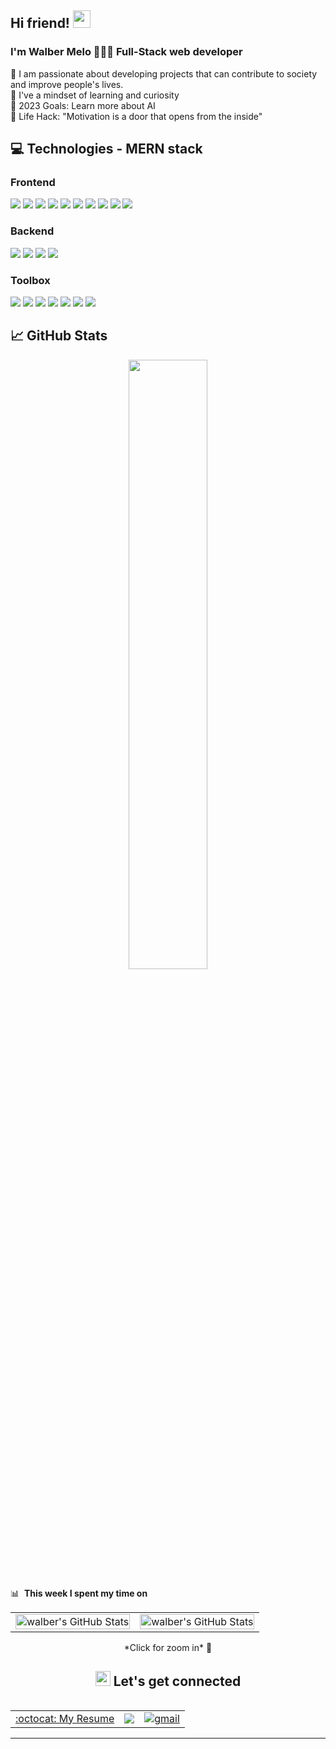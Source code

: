 ## Hi friend! <img src="https://media.giphy.com/media/hvRJCLFzcasrR4ia7z/giphy.gif" width="28px" height="28px">
### I'm Walber Melo  👨🏻‍💻  Full-Stack web developer  

🚀  I am passionate about developing projects that can contribute to society and improve people's lives.
<br/>
👀  I've a mindset of learning and curiosity
<br/>
🎯  2023 Goals: Learn more about AI
<br/>
🧭  Life Hack: "Motivation is a door that opens from the inside"
<br/>

## :computer: Technologies - MERN stack

<h3>Frontend</h3>
 <p align="left">
<img src="https://img.shields.io/badge/html5%20-%23E34F26.svg?&style=for-the-badge&logo=html5&logoColor=white"/>
<img src="https://img.shields.io/badge/css3%20-%231572B6.svg?&style=for-the-badge&logo=css3&logoColor=white"/>
<img src="https://img.shields.io/badge/Sass-CC6699?style=for-the-badge&logo=sass&logoColor=white"/>
<img src="https://img.shields.io/badge/Bootstrap-563D7C?style=for-the-badge&logo=bootstrap&logoColor=white"/> 
<img src="https://img.shields.io/badge/styled--components-DB7093?style=for-the-badge&logo=styled-components&logoColor=white"/> 
<img src="https://img.shields.io/badge/javascript%20-%23323330.svg?&style=for-the-badge&logo=javascript&logoColor=%23F7DF1E"/>
<img src="https://img.shields.io/badge/TypeScript-007ACC?style=for-the-badge&logo=typescript&logoColor=white"/>
<img src="https://img.shields.io/badge/React-20232A?style=for-the-badge&logo=react&logoColor=61DAFB"/>
<img src="https://img.shields.io/badge/Redux-593D88?style=for-the-badge&logo=redux&logoColor=white"/>
<img src="https://img.shields.io/badge/Vite-B73BFE?style=for-the-badge&logo=vite&logoColor=FFD62E"/> 
 </p>

<h3>Backend</h3>
 <p align="left">
<img src="https://img.shields.io/badge/Node.js-339933?style=for-the-badge&logo=nodedotjs&logoColor=white"/> 
<img src="https://img.shields.io/badge/Express.js-000000?style=for-the-badge&logo=express&logoColor=white"/> 
<img src="https://img.shields.io/badge/MongoDB-4EA94B?style=for-the-badge&logo=mongodb&logoColor=white"/>
<img src="https://img.shields.io/badge/firebase-ffca28?style=for-the-badge&logo=firebase&logoColor=black"/> 

 </p>

<h3>Toolbox</h3>
 <p align="left">
 <img src="https://img.shields.io/badge/git%20-%23F05033.svg?&style=for-the-badge&logo=git&logoColor=white"/>
 <img src="https://img.shields.io/badge/Jest-C21325?style=for-the-badge&logo=jest&logoColor=white"/> 
 <img src="https://img.shields.io/badge/Cypress-17202C?style=for-the-badge&logo=cypress&logoColor=white"/> 
 <img src="https://img.shields.io/badge/Figma-F24E1E?style=for-the-badge&logo=figma&logoColor=white"/> 
 <img src="https://img.shields.io/badge/Miro-F7C922?style=for-the-badge&logo=Miro&logoColor=050036"/> 
 <img src="https://img.shields.io/badge/Postman-FF6C37?style=for-the-badge&logo=Postman&logoColor=white"/> 
 <img src="https://img.shields.io/badge/Swagger-85EA2D?style=for-the-badge&logo=Swagger&logoColor=white"/> 
  </p>


## &#x1f4c8; GitHub Stats
<p align=center>
<img src="https://github-readme-stats.vercel.app/api?username=walbermelo&show_icons=true&hide=stars&hide_border=true" width="50%">
</p>

📊 &nbsp;**This week I spent my time on** </br>
 
<div align="center">
  <table>
    <tbody>
      <tr>
        <td style="border: none !important;">
        <div>
           <a "href=https://wakatime.com/share/@WalberMelo/e104499e-e2dd-4864-b7d1-d1d4cbc1308b.svg" target="_blank">
            <img src="https://wakatime.com/share/@WalberMelo/e104499e-e2dd-4864-b7d1-d1d4cbc1308b.svg" width="100%" alt="walber's GitHub Stats" vertical-align="middle"/>
            </a>
        </div>
        </td>
        <td style="border: none !important;">
        <div >
         <a href="https://wakatime.com/share/@WalberMelo/8a5bf6d9-e5d4-4ec9-aea3-10968a4857d7.svg" target="_blank">
            <img src="https://wakatime.com/share/@WalberMelo/8a5bf6d9-e5d4-4ec9-aea3-10968a4857d7.svg" width="100%" alt="walber's GitHub Stats" vertical-align="middle"/>
         </a>
        </div>
        </td>
      </tr>
    </tbody>
  <table>
<div>
*Click for zoom in* 🔎

 ## <img src="https://github.com/TheDudeThatCode/TheDudeThatCode/blob/master/Assets/Earth.gif" width="24px">  Let's get connected
 
 <table width="100%">
    <tbody>
      <tr>
        <td style="border: none !important;">
           <div align="center" width="100%">
           <a href="https://drive.google.com/file/d/1FXEMMs6C6Hog-k-7T50Fi7dgkcCVYGPp/view?usp=sharing" target="_blank" rel="nofollow">:octocat: My Resume</a>
           </div>
        </td>
         <td style="border: none !important;">
           <div align="center" width="100%">
          <a href="https://www.linkedin.com/in/walberdemelo" target="_blank">
  <img src="https://img.shields.io/badge/LinkedIn-0077B5?style=for-the-badge&logo=linkedin&logoColor=white">
</a>
           </div>
        </td>
         <td style="border: none !important;">
           <div align="center" width="100%">
          <a href="mailto:dev4wm@gmail.com" target="_blank">
<img src="https://img.shields.io/badge/email%20me-EA4335?style=for-the-badge&logo=gmail&logoColor=white" alt="gmail" />
</a>
           </div>
        </td>
       </tr>
     </tbody>
  </table>
<hr/>



